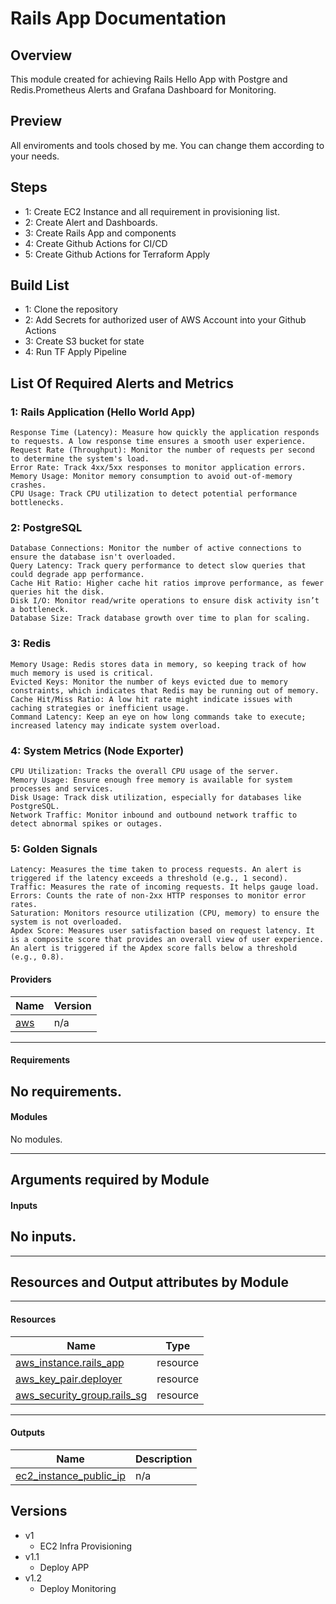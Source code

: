 <!-- This is a comment -->
# Rails App Documentation


## Overview
This module created for achieving Rails Hello App with Postgre and Redis.Prometheus Alerts and Grafana Dashboard for Monitoring. 
## Preview
All enviroments and tools chosed by me. You can change them according to your needs.

## Steps
- 1: Create EC2 Instance and all requirement in provisioning list.
- 2: Create Alert and Dashboards.
- 3: Create Rails App and components
- 4: Create Github Actions for CI/CD
- 5: Create Github Actions for Terraform Apply


## Build List
- 1: Clone the repository
- 2: Add Secrets for authorized user of AWS Account into your Github Actions
- 3: Create S3 bucket for state
- 4: Run TF Apply Pipeline

## List Of Required Alerts and Metrics

### 1: Rails Application (Hello World App)
  ```
  Response Time (Latency): Measure how quickly the application responds to requests. A low response time ensures a smooth user experience.
  Request Rate (Throughput): Monitor the number of requests per second to determine the system's load.
  Error Rate: Track 4xx/5xx responses to monitor application errors.
  Memory Usage: Monitor memory consumption to avoid out-of-memory crashes.
  CPU Usage: Track CPU utilization to detect potential performance bottlenecks.
  ```
### 2: PostgreSQL
  ```
  Database Connections: Monitor the number of active connections to ensure the database isn't overloaded.
  Query Latency: Track query performance to detect slow queries that could degrade app performance.
  Cache Hit Ratio: Higher cache hit ratios improve performance, as fewer queries hit the disk.
  Disk I/O: Monitor read/write operations to ensure disk activity isn’t a bottleneck.
  Database Size: Track database growth over time to plan for scaling.
  ```
### 3: Redis
  ```
  Memory Usage: Redis stores data in memory, so keeping track of how much memory is used is critical.
  Evicted Keys: Monitor the number of keys evicted due to memory constraints, which indicates that Redis may be running out of memory.
  Cache Hit/Miss Ratio: A low hit rate might indicate issues with caching strategies or inefficient usage.
  Command Latency: Keep an eye on how long commands take to execute; increased latency may indicate system overload.
  ```
### 4: System Metrics (Node Exporter)
  ```
  CPU Utilization: Tracks the overall CPU usage of the server.
  Memory Usage: Ensure enough free memory is available for system processes and services.
  Disk Usage: Track disk utilization, especially for databases like PostgreSQL.
  Network Traffic: Monitor inbound and outbound network traffic to detect abnormal spikes or outages.
  ```
### 5: Golden Signals
  ```
  Latency: Measures the time taken to process requests. An alert is triggered if the latency exceeds a threshold (e.g., 1 second).
  Traffic: Measures the rate of incoming requests. It helps gauge load.
  Errors: Counts the rate of non-2xx HTTP responses to monitor error rates.
  Saturation: Monitors resource utilization (CPU, memory) to ensure the system is not overloaded.
  Apdex Score: Measures user satisfaction based on request latency. It is a composite score that provides an overall view of user experience. An alert is triggered if the Apdex score falls below a threshold (e.g., 0.8).
  ```


#### Providers

| Name | Version |
|------|---------|
| <a name="provider_aws"></a> [aws](#provider\_aws) | n/a |
---
#### Requirements

No requirements.
---
#### Modules

No modules.

---
## Arguments required by Module

#### Inputs

No inputs.
---
---
## Resources and Output attributes by Module
---
#### Resources

| Name | Type |
|------|------|
| [aws_instance.rails_app](https://registry.terraform.io/providers/hashicorp/aws/latest/docs/resources/instance) | resource |
| [aws_key_pair.deployer](https://registry.terraform.io/providers/hashicorp/aws/latest/docs/resources/key_pair) | resource |
| [aws_security_group.rails_sg](https://registry.terraform.io/providers/hashicorp/aws/latest/docs/resources/security_group) | resource |
---
#### Outputs

| Name | Description |
|------|-------------|
| <a name="output_ec2_instance_public_ip"></a> [ec2\_instance\_public\_ip](#output\_ec2\_instance\_public\_ip) | n/a |

## Versions
- v1
  - EC2 Infra Provisioning
- v1.1
  - Deploy APP
- v1.2
  - Deploy Monitoring
<!-- This is a comment -->
